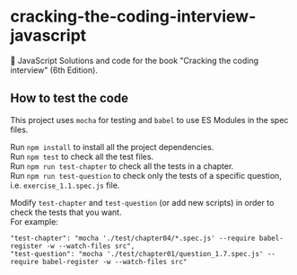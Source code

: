 # cracking-the-coding-interview-javascript

 🧁 JavaScript Solutions and code for the book "Cracking the coding interview" (6th Edition).

## How to test the code

This project uses `mocha` for testing and `babel` to use ES Modules in the spec files.

Run `npm install` to install all the project dependencies.\
Run `npm test` to check all the test files.\
Run `npm run test-chapter` to check all the tests in a chapter.\
Run `npm run test-question` to check only the tests of a specific question, i.e. `exercise_1.1.spec.js` file.

Modify `test-chapter` and `test-question` (or add new scripts) in order to check the tests that you want.\
For example:

    "test-chapter": "mocha './test/chapter04/*.spec.js' --require babel-register -w --watch-files src",
    "test-question": "mocha './test/chapter01/question_1.7.spec.js' --require babel-register -w --watch-files src"
